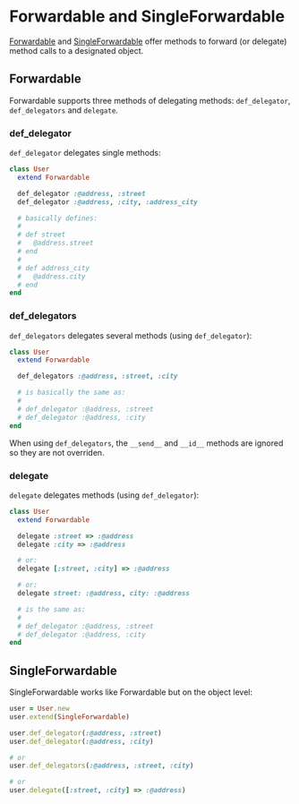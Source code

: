 # Forwardable and SingleForwardable

[Forwardable](https://ruby-doc.org/stdlib-2.5.1/libdoc/forwardable/rdoc/Forwardable.html) and [SingleForwardable](http://ruby-doc.org/stdlib-2.5.1/libdoc/forwardable/rdoc/SingleForwardable.html) offer methods to forward (or delegate) method calls to a designated object.

## Forwardable

Forwardable supports three methods of delegating methods: `def_delegator`, `def_delegators` and `delegate`.

### def_delegator

`def_delegator` delegates single methods:

```ruby
class User
  extend Forwardable

  def_delegator :@address, :street
  def_delegator :@address, :city, :address_city

  # basically defines:
  #
  # def street
  #   @address.street
  # end
  #
  # def address_city
  #   @address.city
  # end
end
```

### def_delegators

`def_delegators` delegates several methods (using `def_delegator`):

```ruby
class User
  extend Forwardable

  def_delegators :@address, :street, :city

  # is basically the same as:
  #
  # def_delegator :@address, :street
  # def_delegator :@address, :city
end
```

When using `def_delegators`, the `__send__` and `__id__` methods are ignored so they are not overriden.

### delegate

`delegate` delegates methods (using `def_delegator`):

```ruby
class User
  extend Forwardable

  delegate :street => :@address
  delegate :city => :@address

  # or:
  delegate [:street, :city] => :@address

  # or:
  delegate street: :@address, city: :@address

  # is the same as:
  #
  # def_delegator :@address, :street
  # def_delegator :@address, :city
end
```

## SingleForwardable

SingleForwardable works like Forwardable but on the object level:

```ruby
user = User.new
user.extend(SingleForwardable)

user.def_delegator(:@address, :street)
user.def_delegator(:@address, :city)

# or
user.def_delegators(:@address, :street, :city)

# or
user.delegate([:street, :city] => :@address)
```
